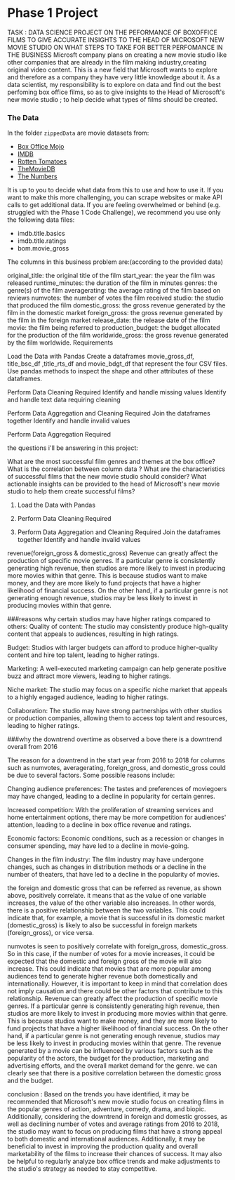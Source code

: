 # Phase 1 Project
TASK : DATA SCIENCE PROJECT ON THE PEFORMANCE OF BOXOFFICE FILMS TO GIVE ACCURATE INSIGHTS TO THE HEAD OF MICROSOFT NEW MOVIE STUDIO ON WHAT STEPS TO TAKE FOR BETTER PERFOMANCE IN THE BUSINESS
Microsft company plans on creating a new movie studio like other companies that are already in the film making industry,creating original video content. This is a new field that Microsoft wants to explore and therefore as a company they have very little knowledge about it. As a data scientist, my responsibility is to explore on data and find out the best perfoming box office films, so as to give insights to the Head of Microsoft's new movie studio ; to help decide what types of films should be created.


### The Data

In the folder `zippedData` are movie datasets from:

* [Box Office Mojo](https://www.boxofficemojo.com/)
* [IMDB](https://www.imdb.com/)
* [Rotten Tomatoes](https://www.rottentomatoes.com/)
* [TheMovieDB](https://www.themoviedb.org/)
* [The Numbers](https://www.the-numbers.com/)

It is up to you to decide what data from this to use and how to use it. If you want to make this more challenging, you can scrape websites or make API calls to get additional data. If you are feeling overwhelmed or behind (e.g. struggled with the Phase 1 Code Challenge), we recommend you use only the following data files:

* imdb.title.basics
* imdb.title.ratings
* bom.movie_gross

The columns in this business problem are:(according to the provided data)

original_title: the original title of the film
start_year: the year the film was released
runtime_minutes: the duration of the film in minutes
genres: the genre(s) of the film
averagerating: the average rating of the film based on reviews
numvotes: the number of votes the film received
studio: the studio that produced the film
domestic_gross: the gross revenue generated by the film in the domestic market
foreign_gross: the gross revenue generated by the film in the foreign market
release_date: the release date of the film
movie: the film being referred to
production_budget: the budget allocated for the production of the film
worldwide_gross: the gross revenue generated by the film worldwide.
Requirements

Load the Data with Pandas Create a dataframes movie_gross_df, title_bsc_df ,title_rts_df and movie_bdgt_df that represent the four CSV files. Use pandas methods to inspect the shape and other attributes of these dataframes.

Perform Data Cleaning Required Identify and handle missing values Identify and handle text data requiring cleaning

Perform Data Aggregation and Cleaning Required Join the dataframes together Identify and handle invalid values

Perform Data Aggregation Required

the questions i'll be answering in this project:

What are the most successful film genres and themes at the box office?
What is the correlation between column data ?
What are the characteristics of successful films that the new movie studio should consider?
What actionable insights can be provided to the head of Microsoft's new movie studio to help them create successful films?


1. Load the Data with Pandas

2. Perform Data Cleaning Required

3. Perform Data Aggregation and Cleaning Required Join the dataframes together Identify and handle invalid values

revenue(foreign_gross & domestic_gross)
Revenue can greatly affect the production of specific movie genres. If a particular genre is consistently generating high revenue, then studios are more likely to invest in producing more movies within that genre. This is because studios want to make money, and they are more likely to fund projects that have a higher likelihood of financial success. On the other hand, if a particular genre is not generating enough revenue, studios may be less likely to invest in producing movies within that genre.


###reasons why certain studios may have higher ratings compared to others:
Quality of content: The studio may consistently produce high-quality content that appeals to audiences, resulting in high ratings.

Budget: Studios with larger budgets can afford to produce higher-quality content and hire top talent, leading to higher ratings.

Marketing: A well-executed marketing campaign can help generate positive buzz and attract more viewers, leading to higher ratings.

Niche market: The studio may focus on a specific niche market that appeals to a highly engaged audience, leading to higher ratings.

Collaboration: The studio may have strong partnerships with other studios or production companies, allowing them to access top talent and resources, leading to higher ratings.



###why the downtrend overtime
as observed a bove there is a downtrend overall from 2016

The reason for a downtrend in the start year from 2016 to 2018 for columns such as numvotes, averagerating, foreign_gross, and domestic_gross could be due to several factors. Some possible reasons include:

Changing audience preferences: The tastes and preferences of moviegoers may have changed, leading to a decline in popularity for certain genres.

Increased competition: With the proliferation of streaming services and home entertainment options, there may be more competition for audiences' attention, leading to a decline in box office revenue and ratings.

Economic factors: Economic conditions, such as a recession or changes in consumer spending, may have led to a decline in movie-going.

Changes in the film industry: The film industry may have undergone changes, such as changes in distribution methods or a decline in the number of theaters, that have led to a decline in the popularity of movies.


the foreign and domestic gross that can be referred as revenue, as shown above, positively correlate.
it means that as the value of one variable increases, the value of the other variable also increases. In other words, there is a positive relationship between the two variables. This could indicate that, for example, a movie that is successful in its domestic market (domestic_gross) is likely to also be successful in foreign markets (foreign_gross), or vice versa.


numvotes is seen to positively correlate with foreign_gross, domestic_gross. So in this case, if the number of votes for a movie increases, it could be expected that the domestic and foreign gross of the movie will also increase. This could indicate that movies that are more popular among audiences tend to generate higher revenue both domestically and internationally. However, it is important to keep in mind that correlation does not imply causation and there could be other factors that contribute to this relationship.
Revenue can greatly affect the production of specific movie genres. If a particular genre is consistently generating high revenue, then studios are more likely to invest in producing more movies within that genre. This is because studios want to make money, and they are more likely to fund projects that have a higher likelihood of financial success. On the other hand, if a particular genre is not generating enough revenue, studios may be less likely to invest in producing movies within that genre. The revenue generated by a movie can be influenced by various factors such as the popularity of the actors, the budget for the production, marketing and advertising efforts, and the overall market demand for the genre. we can clearly see that there is a positive correlation between the domestic gross and the budget.

conclusion :
Based on the trends you have identified, it may be recommended that Microsoft's new movie studio focus on creating films in the popular genres of action, adventure, comedy, drama, and biopic. Additionally, considering the downtrend in foreign and domestic grosses, as well as declining number of votes and average ratings from 2016 to 2018, the studio may want to focus on producing films that have a strong appeal to both domestic and international audiences. Additionally, it may be beneficial to invest in improving the production quality and overall marketability of the films to increase their chances of success. It may also be helpful to regularly analyze box office trends and make adjustments to the studio's strategy as needed to stay competitive.

